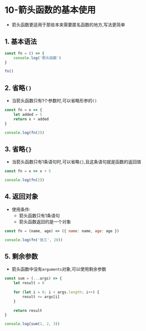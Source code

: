 # 10-箭头函数的基本使用

- 箭头函数更适用于那些本来需要匿名函数的地方,写法更简单

## 1. 基本语法

```javascript
const fn = () => {
    console.log('箭头函数')
}

fn()
```

## 2. 省略`()`

- 当箭头函数只有1个参数时,可以省略形参的`()`

```javascript
const fn = x => {
    let added = 5
    return x + added
}

console.log(fn(2))
```

## 3. 省略`{}`

- 当箭头函数只有1条语句时,可以省略`{}`,且这条语句就是函数的返回值

```javascript
const fn = x => x + 5

console.log(fn(2))
```

## 4. 返回对象

- 使用条件:
  - 箭头函数只有1条语句
  - 箭头函数返回的是一个对象

```javascript
const fn = (name, age) => ({ name: name, age: age })

console.log(fn('张三', 20))
```

## 5. 剩余参数

- 箭头函数中没有`arguments`对象,可以使用剩余参数

```javascript
const sum = (...args) => {
    let result = 0
    
    for (let i = 0; i < args.length; i++) {
        result += args[i]
    }
    
    return result
}

console.log(sum(1, 2, 3))
```